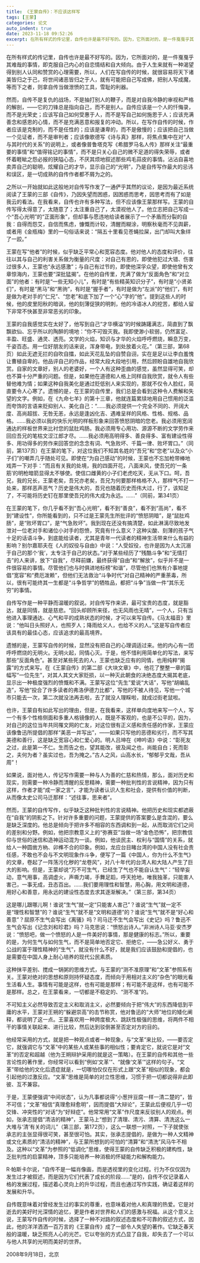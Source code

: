 ```yaml
---
title: 《王蒙自传》：不应该这样写
tags: [王蒙]
categories: 论文
auto_indent: true
date: 2023-11-18 09:52:26
excerpt: 在所有样式的传记里，自传也许是最不好写的。因为，它所面对的，是一件戛戛乎其难哉的事情，即克服自己内心的自恋情结和自大倾向。由于人生来就有一种渴望得到别人认同和赞赏的心理需要，所以，人们在写自传的时候，就很容易将天下诸美皆归之于己，将世间诸恶皆归之于人，就有可能把自己写成佛，把别人写成魔，等而下之者，则拿自传当做泄愤的工具，雪耻的利器。
---
```

在所有样式的传记里，自传也许是最不好写的。因为，它所面对的，是一件戛戛乎其难哉的事情，即克服自己内心的自恋情结和自大倾向。由于人生来就有一种渴望得到别人认同和赞赏的心理需要，所以，人们在写自传的时候，就很容易将天下诸美皆归之于己，将世间诸恶皆归之于人，就有可能把自己写成佛，把别人写成魔，等而下之者，则拿自传当做泄愤的工具，雪耻的利器。

然而，自传不是复仇的战场，不是抽打别人的鞭子，而是对自我冷静的审视和严格的解剖，——它的刀锋总是指向自己，而不是别人。自传应该是一个人的忏悔录，而不是光荣史；应该写自己如何受惠于人，而不是写自己如何施恩于人；应该充满善念和感恩的心情，而不是充满恶意和报复的冲动。所以，在写作自传的时候，作者应该是克制的，而不是任性的；应该是谦卑的，而不是傲慢的；应该把自己当做一个见证者，而不是审判者；应该像歌德写《诗与真》那样，将焦点集中在对“人与其时代的关系”的说明上，或者像普鲁塔克写《希腊罗马名人传》那样关注“最重要的事情”和“值得铭记的事情”，而不是只关心自己的微不足道的得失荣辱，或者怀着睚眦之怨必报的狭隘心态，不厌其烦地叙述那些鸡毛蒜皮的事情。沾沾自喜地卖弄自己的聪明，炫耀自己的才华，显示自己的“光明”，乃是自传写作最大的忌讳和误区，是一切成熟的自传作者都不屑为之的。

之所以一开始就如此这般地对自传写作发了一通俨乎其然的议论，是因为最近系统阅读了王蒙的三部《自传》，乃因失望而困惑，因困惑而思考，因思考而有了如是我云的看法。在我看来，自传也许有多种写法，但不应该像王蒙那样写。王蒙的自传写得太得意了，太随意了；太注重自己了，太漠视他人了。他立志把自己写成一个“吾心光明”的“正面形象”，但却事与愿违地给读者展示了一个矛盾而分裂的自我：自得而怨艾，自信而焦虑，慷慨而计较，清醒而糊涂，明察秋毫而不见舆薪，或者用《金瓶梅》里的一句俗话来说：“隔五十里看见苍蝇拉屎，出门却叫大象绊了一跤。”

王蒙在写“他者”的时候，似乎缺乏平常心和宽容态度。他对他人的态度和评价，往往以其与自己的利害关系做为衡量的尺度：对自己有恩的，即使他犯过大错、伤害过很多人，王蒙也“永远感激”；与自己有过节的，即使他深孚众望，即使他曾有文章惊海内，王蒙也要“深批猛揭”。在他的自传里，充满了做为“反面角色”和“对立面”的他者：有时是“一些无知小儿”，有时是“有些精英知识分子”，有时是“小贤弟们”，有时是“黑马”和“黑驹”，有时是“握手者”，有时是做为“左派”的“他们”，有时是做为老对手的“仁兄”、“您老”和底下加了一个“心”字的“他”。提到这些人的时候，他的皮里阳秋的暗讽，他的刻薄促狭的明刺，他的冷语冰人的挖苦，都给人留下非常不快甚至非常恶劣的印象。

王蒙的自我感觉实在太好了，他写到自己“才华横溢”的时候踌躇满志，简直到了飘飘欲仙、忘乎所以的陶醉的境地：“你不可毁灭我。我即使渺小软弱，仍然富足、丰盈、旺盛、通灵、透亮。文学的火焰，知识与才华的火焰呼呼燃烧，瞬息万变，千姿百态。用一位好朋友的话来说，浑身带电，到处放着火花。”（第三部，第68页）如此无遮无拦的自吹自擂，如此天花乱坠的自赞自诩，实在是足以让李白羞愧让曹植自卑的。他品评自己的作品，经常大段大段地引用，然后顾盼自雄地自我欣赏。自家的文章好，别人的老婆好，一个人有这种歪曲的感觉，虽然显得可笑，却也不算十分严重的问题。但是，如果他在道德和人格上同样自我欣赏，就令人有些替他难为情；如果这种自我美化是通过贬低别人来实现的，那就不仅令人脸红，简直要令人心寒了。遗憾的是，在王蒙的自传里，我们总是会看到这种令人费解和失望的文字。例如，在《九命七羊》的第十三章，他就连篇累牍地用自己惯用的泛滥而夸饰的言语来贬抑别人、美化自己：“……我必须提供一个完全不同的、开阔大度、高尚超拔、无咎无恙，永远是逢凶化吉、遇难呈祥的风格、性格、规格、品格。……我必须以我的快乐光明的样板形象来回答愤怒阴暗的您老。我必须用宽阔通达的样板世界来比衬您的鼠肚鸡肠。我必须用专心用功、源源不断的文学劳作来回应吾兄的笔枯文涩江郎才尽。……我必须用高明得多、善良得多、富有建设性得多、用功得多的劳作来回答您的念念有词、气急败坏、千篇一律、败坏胃口。”（同前，第137页）在王蒙的笔下，对这位我们不知其名姓的“吾兄”和“您老”以及众“小子们”的嘲弄几乎随处可见。即使在“为自己感动”的时候，王蒙也不忘加枪带棒地戏弄一下对手：“而且有关我的处境，我的四面开花，八面来风，使吾兄的‘一条筋’的明枪暗箭显得太不够使。使信口雌黄的小子们老虎吃天，无从下口。呵，吾兄，我的兄长，王蒙老矣，吾兄亦老矣，吾兄为何要那样格格不入，那样气不打一处来，那样恶声恶气？历史是伟大的，吾兄也随着历史而伟大过，行了，该知足了，不可能将历史钉在那里使吾兄的伟大成为永远。……”（同前，第341页）      

在王蒙的笔下，你几乎看不到“吾心光明”，看不到“善良”，看不到“高尚”，看不到“建设性”，你所能看到的，只不过是王蒙先生所批评的“愤怒阴暗”，是“鼠肚鸡肠”，是“败坏胃口”，是“气急败坏”。我到现在还没有搞清楚，如此淋漓尽致地发泄对一位老对手和诸位小对手的怨愤，究竟有什么意义？这种尖酸、刻薄的孩子气十足的话语斗争，到底能给读者，尤其是青年一代读者的精神生活带来什么有益的影响？别尔嘉耶夫在《人的奴役与自由》中说：“人受奴役，也许是因为人太沉溺于自己的那个‘我’，太专注于自己的状态。”对于某些经历了“残酷斗争”和“无情打击”的人来讲，放下“自我”，尽释前嫌，最终获得“自由”和“解放”，似乎并不是一件很容易的事情。尽管他们也与时俱进地标榜“和谐”，尽管他们也煞有介事地提倡“宽容”和“费厄泼赖”，但他们无法救治“斗争时代”对自己精神的严重荼毒，所以，很有可能终其一生都是“斗争哲学”的牺牲品，都把“斗争”当做一件“其乐无穷”的事情。

自传写作是一种平静而温暖的叙说。对自传写作来讲，最可宝贵的态度，就是豁达，就是同情，就是慈悲。“回头却顾所来径，也无风雨也无晴”，一个人，只有当他进入事理通达、心气和平的成熟状态的时候，才可以来写自传。《马太福音》里说：“他叫日头照好人，也照歹人；降雨给义人，也给不义的人。”这是写自传者应该具有的最佳心态，应该追求的最高境界。

遗憾的是，王蒙写自传的时候，显然没有把自己的心理调适过来。他的内心有一团呼呼燃烧的无明火。无明火起，同情心灭。于是，他不惜利用简单化的写法，来写那些“反面角色”。甚至对某些死去的人，王蒙也缺乏应有的同情，也用纯粹“揭露”的方式来写。在《王蒙自传》的第二部《大块文章》中，他花了整整一章的篇幅写“一位先生”，对其人其文大家贬损，以一种灭此朝食的决绝态度大揭其老底，显示出一种极度强烈的愤慨和不满。王蒙写这位“先生”爱说“大话”，写他“胡编乱造”，写他“投合了许多读者的弗洛伊德力比都”，写他的不被人待见，写他一个城市只能去一次，第二次就没法再去啦，去了就没人理睬啦，就成过街老鼠啦。

也许，王蒙自有如此写出的理由，但是，在我看来，这样单向度地来写一个人，写一个有多个性格侧面和多重人格镜像的人，既是不客观的，也是不公平的，因为，对自己的这位当年共同罹文网的亡友，对这位很有正义感和责任感的作家，王蒙应该像鲁迅所提倡的那样“美恶一并写出”，——如果只写他的恶德和劣行，而不写其美德和善行，这是缺乏宽容心和仁爱心的。明人吕坤在《呻吟语》中说：“彰死友之过，此是第一不仁。生而告之也，望其能改，彼及闻之也，尚能自白；死而彰之，夫何为者？虽实过也，吾为掩之。”古人之风，山高水长，“郁郁乎文哉，吾从周”！

如果说，面对他人，传记写作需要一种与人为善的仁慈和热情，那么，面对历史和现实，则需要一种冷静而清醒的反思精神，需要一种批判性的言说精神，因为只有这样，作者才能“成一家之言”，才能为读者认识人生和社会，提供有价值的判断，从而像太史公司马迁那样：“述往事，思来者”。

然而，王蒙的自传写作，似乎缺乏这种批判性的言说精神。他把历史和现实都遮蔽在“自我”的阴影之下。针对许多重要的问题，王蒙提供的答案要么是含混的，要么是缺乏深度的。他总是倾向于把许多不相容的东西调和到一起，从而取消它们之间的差别和分野。例如，他把宗教意义上的“弥赛亚”当做一场“金色恐怖”，把宗教信仰与世俗的迷信和造神运动混为一谈。例如，他谈民主、权利与“国情”的关系，就给人一种圆凿方枘、卯榫不合的印象。例如，龙应台目睹台湾的中国人没有社会责任感，不敢也不会与不文明现象作斗争，便写了一篇《中国人，你为什么不生气》的文章，卷起了一阵荡污化秽的“龙卷风”，对八十年代的台湾人和大陆人产生了巨大的影响。但是，王蒙却说“万不可生气，已经生了气也不能自认生气”：“轻举妄动，意气用事，高调虚火，声嘶力竭，手舞足蹈，呼天抢地，唯我独革，只能害人害己，一事无成，丑态百出。……我们要用理性和智慧，用心胸，用文明和道德，用好心和善意，用永远的建设性态度去求其逐渐解决。”（第三部，第34页）

这是哪儿跟哪儿啊！谁说“生气”就一定“只能害人害己”？谁说“生气”就一定不是“理性和智慧”的？谁说“生气”就不是“文明和道德”的？谁说“生气”就不是“好心和善意”？屈原不生气会写出《离骚》吗？司马迁不生气会写出《史记》吗？鲁迅不生气会写出《记念刘和珍君》吗？马克思说：“愤怒出诗人。”非洲诗人马亚·安杰罗说：“愤怒吧，做一个愤怒的人是一件美好的事情，那是健康的标志。”所以，重要的是，为何生气与如何生气，而不是简单地否定它、拒绝它，——急公好义、勇于公战的富于理性精神的“生气”，就没有什么不好，就是我们应该鼓励和提倡的，也是需要在中国人身上耐心培养的现代公民素质。

这种抹平差别、搅成一锅粥的思维方式，与王蒙的“测不准原理”和“文革”参照系有关。王蒙对绝对的思想和原则持怀疑态度，而倾向于用相对主义的“杂色”的眼光看生活看人生。事情有可能是这样，也有可能是那样；有可能不是这样，也有可能不是那样。总之，在王蒙看来，一切都是不稳定的、“测不准”的。

不可知主义必然导致否定主义和取消主义，必然要倾向于把“伟大”的东西降低到平庸的水平，王蒙对王朔的“躲避崇高”的击节称赏，他对鲁迅的“大师”地位的矮化阐释，都说明了这一点。王蒙喜欢用一种跨度极大、跳跃性极强的思维，将两件不相干的事情关联起来、进行比较，然后达到驳倒甚至否定对方的目的。

他经常采用的方式，就是把一种观点或者一种现象，与“文革”来比较，——要否定它，就强调它与“文革”中的某些人或某些事的相似性；要肯定它，就说它是对“文革”的否定和超越（他为王朔辩护采用的就是这一策略）。在王蒙的自传和其他一些言论性的著作里，你经常可以看到“例如‘文革’”、“就像‘文革’”这样的句子。“文革”带给他的文化后遗症就是，一切哪怕仅仅在形式上跟“文革”相似的现象，都会引起他的过激反应。“文革”思维是简单的对立性思维，习惯于把一切都说得非此即彼、互不兼容。

于是，王蒙便强调“中间状态”，认为凡事都说得“小葱拌豆腐一样一清二楚的”，皆不可信；“文革”相信“真理愈辩愈明”，因而提倡“大辩论”，王蒙此后便视几乎一切交锋、冲突性的“对话”为“好辩症”。他常常用“文革”作尺度来反驳别人的观点。例如，张承志提倡“清洁的精神”，王蒙马上“想到了清理、清污、清算、清洗这么一大堆与‘清’有关的词儿”（第三部，第172页），这么一联想一对照，一下子就使张承志的主张显得很可笑，甚至很可怕。其实，张承志提倡的，是做为一种人文精神或文化素质的“清洁的精神”，与王蒙所想到的可怕的“清算”和“清洗”风马牛不相及。这种以“文革”为参照的“低调化”思维，使得王蒙的自传缺乏积极的建构性，缺乏批判性的启蒙精神，顶多只能培养一种消极的怀疑能力和解构能力。

R·帕斯卡尔说，“自传不是一幅肖像画，而是透视里的变化过程。行为不仅仅因为发生过才被叙述，而是因为它们代表了成长的阶段……”是的，自传不仅记录着人格的发展过程，描述着心灵向上的升华过程，而且也通过写作实践，确证着这样的发展和升华。

自传既意味着对曾经发生过的事实的尊重，也意味着对他人和真理的热爱。它是对逝去的美好时光深情的追忆，更是作者对世界和人们的感激与祝福。从这个意义上说，王蒙写作自传的时候，选择了一种不对路的叙述态度和不可靠的叙述方式，因此，他的洋洋洒洒一百万言的《王蒙自传》成了一部令人失望的著作。它缺乏春天般的温暖，缺乏照亮人心的光芒。它以夸张的方式凸显了自我，却失去了一个可以与他人共享的光明而美好的世界。

2008年9月18日，北京
